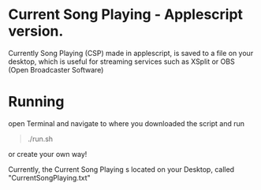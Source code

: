 # Current Song Playing - Applescript version.
Currently Song Playing (CSP) made in applescript, is saved to a file on your desktop, which is useful for streaming services such as XSplit or OBS (Open Broadcaster Software)


# Running
open Terminal and navigate to where you downloaded the script and run
> ./run.sh

or create your own way!

Currently, the Current Song Playing s located on your Desktop, called "CurrentSongPlaying.txt"
